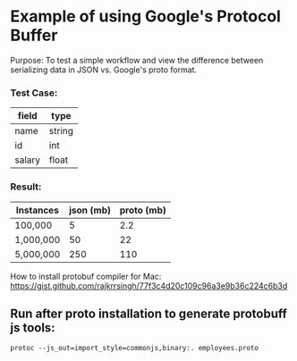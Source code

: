 # Example of using Google's Protocol Buffer

Purpose: To test a simple workflow and view the difference between serializing data in JSON vs. Google's proto format.

### Test Case:
| field     | type      |
|-----------|-----------|
| name      | string    |
| id        | int       |
| salary    | float     |


### Result:
| Instances | json (mb) | proto (mb) |
|-----------|-----------|------------|
| 100,000   | 5         | 2.2        |
| 1,000,000 | 50        | 22         |
| 5,000,000 | 250       | 110        |


How to install protobuf compiler for Mac: https://gist.github.com/rajkrrsingh/77f3c4d20c109c96a3e9b36c224c6b3d

## Run after proto installation to generate protobuff js tools:
```
protoc --js_out=import_style=commonjs,binary:. employees.proto
```